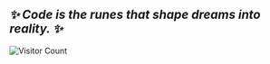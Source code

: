 ## **_✨ Code is the runes that shape dreams into reality. ✨_**

![Visitor Count](https://shields.io/badge/dynamic/json?color=blue&label=Visitors&query=value&url=https://api.countapi.xyz/hit/pelinozsezer/visits)


